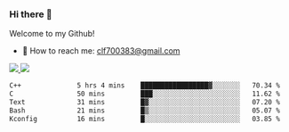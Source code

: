 ### Hi there 👋

<!--
**clingfei/clingfei** is a ✨ _special_ ✨ repository because its `README.md` (this file) appears on your GitHub profile.

Here are some ideas to get you started:

- 🔭 I’m currently working on ...
- 🌱 I’m currently learning ...
- 👯 I’m looking to collaborate on ...
- 🤔 I’m looking for help with ...
- 💬 Ask me about ...
- 📫 How to reach me: ...
- 😄 Pronouns: ...
- ⚡ Fun fact: ...
-->
Welcome to my Github!
- 📧 How to reach me: clf700383@gmail.com

<a href="https://github.com/anuraghazra/github-readme-stats">
  <img src="https://github-readme-stats.vercel.app/api?username=clingfei&count_private=true&show_icons=true&include_all_commits=true&line_height=21&hide_border=true&repo=github-readme-stats" />
</a>
<a href="https://github.com/anuraghazra/convoychat">
  <img src="https://github-readme-stats.vercel.app/api/top-langs/?username=clingfei&hide=Tcl,Perl,Makefile,CSS,HTML,Yacc,Lex,Verilog&langs_count=6&layout=compact&hide_border=true&repo=convoychat" />
</a>

<!--START_SECTION:waka-->

```txt
C++              5 hrs 4 mins    █████████████████▓░░░░░░░   70.34 %
C                50 mins         ███░░░░░░░░░░░░░░░░░░░░░░   11.62 %
Text             31 mins         █▓░░░░░░░░░░░░░░░░░░░░░░░   07.20 %
Bash             21 mins         █▒░░░░░░░░░░░░░░░░░░░░░░░   05.07 %
Kconfig          16 mins         █░░░░░░░░░░░░░░░░░░░░░░░░   03.85 %
```

<!--END_SECTION:waka-->
